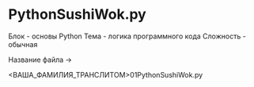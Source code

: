 # PythonSushiWok.py

Блок - основы Python
Тема - логика программного кода
Сложность - обычная

Название файла ->

<ВАША_ФАМИЛИЯ_ТРАНСЛИТОМ>01PythonSushiWok.py